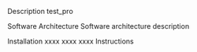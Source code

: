 Description
test_pro

Software Architecture
Software architecture description

Installation
xxxx
xxxx
xxxx
Instructions
